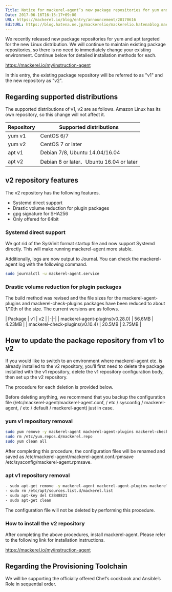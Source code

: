 ```yaml
---
Title: Notice for mackerel-agent’s new package repositories for yum and apt
Date: 2017-06-16T16:15:17+09:00
URL: https://mackerel.io/blog/entry/announcement/20170616
EditURL: https://blog.hatena.ne.jp/mackerelio/mackerelio.hatenablog.mackerel.io/atom/entry/8599973812270592514
---
```


We recently released new package repositories for yum and apt targeted for the new Linux distribution. We will continue to maintain existing package repositories, so there is no need to immediately change your existing environment. Continue below for detailed installation methods for each.

<https://mackerel.io/my/instruction-agent>

In this entry, the existing package repository will be referred to as "v1" and the new repository as "v2".

## Regarding supported distributions

The supported distributions of v1, v2 are as follows. Amazon Linux has its own repository, so this change will not affect it.


| Repository | Supported distributions     |
|------------|--------------------------------|
| yum v1     | CentOS 6/7                     |
| yum v2     | CentOS 7 or later                   |
| apt v1     | Debian 7/8, Ubuntu 14.04/16.04 |
| apt v2     | Debian 8 or later、Ubuntu 16.04 or later |

## v2 repository features

The v2 repository has the following features.

- Systemd direct support
- Drastic volume reduction for plugin packages
- gpg signature for SHA256
- Only offered for 64bit
 
### Systemd direct support

We got rid of the SysVinit format startup file and now support Systemd directly. This will make running mackerel-agent more stable.

Additionally, logs are now output to Journal. You can check the mackerel-agent log with the following command.

```sh
sudo journalctl -u mackerel-agent.service
```

### Drastic volume reduction for plugin packages

The build method was revised and the file sizes for the mackerel-agent-plugins and mackerel-check-plugins packages have been reduced to about 1/10th of the size. The current versions are as follows.

| Package | v1 | v2 |
|-|-|
| mackerel-agent-plugins(v0.28.0) | 56.6MB | 4.23MB |
| mackerel-check-plugins(v0.10.4) | 20.5MB | 2.75MB |

## How to update the package repository from v1 to v2

If you would like to switch to an environment where mackerel-agent etc. is already installed to the v2 repository, you’ll first need to delete the package installed with the v1 repository, delete the v1 repository configuration body, then set up the v2 repository.

The procedure for each deletion is provided below.

Before deleting anything, we recommend that you backup the configuration file (/etc/mackerel-agent/mackerel-agent.conf, / etc / sysconfig / mackerel-agent, / etc / default / mackerel-agent) just in case.
 
### yum v1 repository removal

```sh
sudo yum remove -y mackerel-agent mackerel-agent-plugins mackerel-check-plugins mkr
sudo rm /etc/yum.repos.d/mackerel.repo
sudo yum clean all
```

After completing this procedure, the configuration files will be renamed and saved as /etc/mackerel-agent/mackerel-agent.conf.rpmsave /etc/sysconfig/mackerel-agent.rpmsave.

### apt v1 repository removal

```sh
- sudo apt-get remove -y mackerel-agent mackerel-agent-plugins mackerel-check-plugins mkr
- sudo rm /etc/apt/sources.list.d/mackerel.list
- sudo apt-key del C2B48821
- sudo apt-get clean
```

The configuration file will not be deleted by performing this procedure.

### How to install the v2 repository

After completing the above procedures, install mackerel-agent. Please refer to the following link for installation instructions.

<https://mackerel.io/my/instruction-agent>

## Regarding the Provisioning Toolchain

We will be supporting the officially offered Chef’s cookbook and Ansible’s Role in sequential order.
